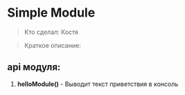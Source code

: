 # Simple Module

> Кто сделал: Костя

> Краткое описание: 

## api модуля:

1. **helloModule()** - Выводит текст приветствия в консоль